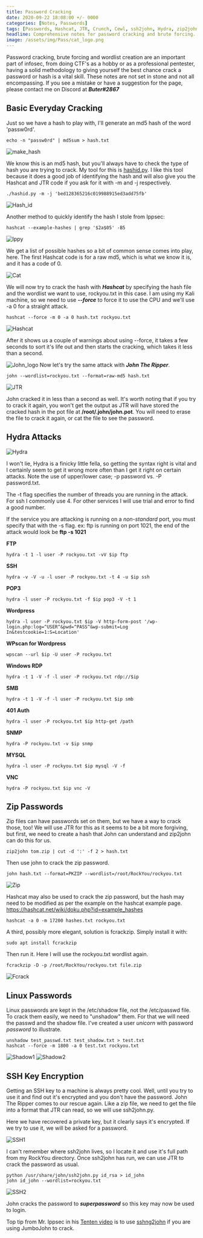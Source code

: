 ```yaml
---
title: Password Cracking 
date: 2020-09-22 18:08:00 +/- 0000
categories: [Notes, Passwords]
tags: [Passwords, Hashcat, JTR, Crunch, Cewl, ssh2john, Hydra, zip2john]
headline: Comprehensive notes for password cracking and brute forcing.
image: /assets/img/Pass/cat_logo.png
---
```


Password cracking, brute forcing and wordlist creation are an important part of infosec, from doing CTF's as a hobby or as a professional pentester, having a solid methodology to giving yourself the best chance crack a password or hash is a vital skill. These notes are not set in stone and not all encompassing. If you see a mistake or have a suggestion for the page, please contact me on Discord at ***Buter#2867*** 

## Basic Everyday Cracking

Just so we have a hash to play with, I'll generate an md5 hash of the word 'passw0rd'.
```shell
echo -n "passw0rd" | md5sum > hash.txt
```

![make_hash](/assets/img/Pass/1_make_hash.png)

We know this is an md5 hash, but you'll always have to check the type of hash you are trying to crack. My tool for this is [hashid.py](https://github.com/psypanda/hashID). I like this tool because it does a good job of identifying the hash and will also give you the Hashcat and JTR code if you ask for it with -m and -j respectively.
```shell
./hashid.py -m -j 'bed128365216c019988915ed3add75fb'
```

![Hash_id](/assets/img/Pass/2_hashid.py.png)

Another method to quickly identify the hash I stole from Ippsec:
```shell
hashcat --example-hashes | grep '$2a$05' -B5
```

![Ippy](/assets/img/Pass/ippy.png)

We get a list of possible hashes so a bit of common sense comes into play, here. The first Hashcat code is for a raw md5, which is what we know it is, and it has a code of 0. 

![Cat](/assets/img/Pass/cat_logo.png)

We will now try to crack the hash with ***Hashcat*** by specifying the hash file and the wordlist we want to use, rockyou.txt in this case. I am using my Kali machine, so we need to use ***--force*** to force it to use the CPU and we'll use -a 0 for a straight attack.
```shell
hashcat --force -m 0 -a 0 hash.txt rockyou.txt
```

![Hashcat](/assets/img/Pass/3_hashcat.png)

After it shows us a couple of warnings about using --force, it takes a few seconds to sort it's life out and then starts the cracking, which takes it less than a second.

![John_logo](/assets/img/Pass/jtr_logo.png)
Now let's try the same attack with ***John
 The Ripper***.
```shell
john --wordlist=rockyou.txt --format=raw-md5 hash.txt
```

![JTR](/assets/img/Pass/jtr.png)

John cracked it in less than a second as well. It's worth noting that if you try to crack it again, you won't get the output as JTR will have stored the cracked hash in the pot file at **/root/.john/john.pot**. You will need to erase the file to crack it again, or cat the file to see the password.

## Hydra Attacks

![Hydra](/assets/img/Pass/hydra_logo.png)

I won't lie, Hydra is a finicky little fella, so getting the syntax right is vital and I certainly seem to get it wrong more often than I get it right on certain attacks. Note the use of upper/lower case; -p password vs. -P password.txt.

The -t flag specifies the number of threads you are running in the attack. For ssh I commonly use 4. For other services I will use trial and error to find a good number.

If the service you are attacking is running on a *non-standard* port, you must specify that with the -s flag. ex: ftp is running on port 1021, the end of the attack would look be **ftp -s 1021**

**FTP**
```shell
hydra -t 1 -l user -P rockyou.txt -vV $ip ftp
```
**SSH**
```shell
hydra -v -V -u -l user -P rockyou.txt -t 4 -u $ip ssh
```
**POP3**
```shell
hydra -l user -P rockyou.txt -f $ip pop3 -V -t 1
```
**Wordpress**
```shell
hydra -l user -P rockyou.txt $ip -V http-form-post '/wp-login.php:log=^USER^&pwd=^PASS^&wp-submit=Log In&testcookie=1:S=Location'
```
**WPscan for Wordpress**
```shell
wpscan --url $ip -U user -P rockyou.txt
```
**Windows RDP**
```shell
hydra -t 1 -V -f -l user -P rockyou.txt rdp://$ip
```
**SMB**
```shell
hydra -t 1 -V -f -l user -P rockyou.txt $ip smb
```
**401 Auth**
```shell
hydra -l user -P rockyou.txt $ip http-get /path
```
**SNMP**
```shell
hydra -P rockyou.txt -v $ip snmp
```
**MYSQL**
```shell
hydra -l user -P rockyou.txt $ip mysql -V -f
```
**VNC**
```shell
hydra -P rockyou.txt $ip vnc -V
```

## Zip Passwords

Zip files can have passwords set on them, but we have a way to crack those, too! We will use JTR for this as it seems to be a bit more forgiving, but first, we need to create a hash that John can understand and zip2john can do this for us.
```shell
zip2john tom.zip | cut -d ':' -f 2 > hash.txt
```
Then use john to crack the zip password.
```shell
john hash.txt --format=PKZIP --wordlist=/root/RockYou/rockyou.txt
```
![Zip](/assets/img/Pass/zippy.png)

Hashcat may also be used to crack the zip password, but the hash may need to be modified as per the example on the hashcat example page.
<https://hashcat.net/wiki/doku.php?id=example_hashes>

```shell
hashcat -a 0 -m 17200 hashes.txt rockyou.txt
```

A third, possibly more elegant, solution is fcrackzip. Simply install it with:
```shell
sudo apt install fcrackzip
```
Then run it. Here I will use the rockyou.txt wordlist again.
```shell
fcrackzip -D -p /root/RockYou/rockyou.txt file.zip
```

![Fcrack](/assets/img/Pass/fcrack.png)

## Linux Passwords

Linux passwords are kept in the /etc/shadow file, not the /etc/passwd file. To crack them easily, we need to "unshadow" them. For that we will need the passwd and the shadow file. I've created a user *unicorn* with password *password* to illustrate.
```shell
unshadow test_passwd.txt test_shadow.txt > test.txt
hashcat --force -m 1800 -a 0 test.txt rockyou.txt
```

![Shadow1](/assets/img/Pass/shadow1.png)
![Shadow2](/assets/img/Pass/shadow2.png)

## SSH Key Encryption

Getting an SSH key to a machine is always pretty cool. Well, until you try to use it and find out it's encrypted and you don't have the password. John The Ripper comes to our rescue again. Like a zip file, we need to get the file into a format that JTR can read, so we will use ssh2john.py.

Here we have recovered a private key, but it clearly says it's encrypted. If we try to use it, we will be asked for a password.

![SSH1](/assets/img/Pass/ssh1.png)

I can't remember where ssh2john lives, so I locate it and use it's full path from my RockYou directory. Once ssh2john has run, we can use JTR to crack the password as usual.
```shell
python /usr/share/john/ssh2john.py id_rsa > id_john
john id_john --wordlist=rockyou.txt
```

![SSH2](/assets/img/Pass/ssh2.png)

John cracks the password to ***superpassword*** so this key may now be used to login.

Top tip from Mr. Ippsec in his [Tenten video](https://www.youtube.com/watch?v=A4U3xiRWfsU) is to use [sshng2john](https://github.com/stricture/hashstack-server-plugin-jtr/blob/master/scrapers/sshng2john.py) if you are using JumboJohn to crack. 






